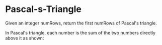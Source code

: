 # Pascal-s-Triangle

Given an integer numRows, return the first numRows of Pascal's triangle.

In Pascal's triangle, each number is the sum of the two numbers directly above it as shown:
